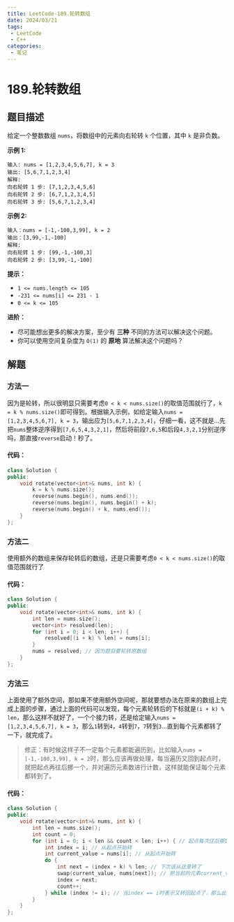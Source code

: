 ```yaml
---
title: LeetCode-189.轮转数组
date: 2024/03/21
tags:
 - LeetCode
 - C++
categories:
 - 笔记
---
```


# 189.轮转数组

## 题目描述

给定一个整数数组 `nums`，将数组中的元素向右轮转 `k` 个位置，其中 `k` 是非负数。

 

**示例 1:**

```
输入: nums = [1,2,3,4,5,6,7], k = 3
输出: [5,6,7,1,2,3,4]
解释:
向右轮转 1 步: [7,1,2,3,4,5,6]
向右轮转 2 步: [6,7,1,2,3,4,5]
向右轮转 3 步: [5,6,7,1,2,3,4]
```

**示例 2:**

```
输入：nums = [-1,-100,3,99], k = 2
输出：[3,99,-1,-100]
解释: 
向右轮转 1 步: [99,-1,-100,3]
向右轮转 2 步: [3,99,-1,-100]
```

 

**提示：**

- `1 <= nums.length <= 105`
- `-231 <= nums[i] <= 231 - 1`
- `0 <= k <= 105`

 

**进阶：**

- 尽可能想出更多的解决方案，至少有 **三种** 不同的方法可以解决这个问题。
- 你可以使用空间复杂度为 `O(1)` 的 **原地** 算法解决这个问题吗？



## 解题

### 方法一

因为是轮转，所以很明显只需要考虑`0 < k < nums.size()`的取值范围就行了，`k = k % nums.size()`即可得到。根据输入示例，如给定输入`nums = [1,2,3,4,5,6,7], k = 3`，输出应为`[5,6,7,1,2,3,4]`，仔细一看，这不就是...先把`nums`整体逆序得到`[7,6,5,4,3,2,1]`，然后将前段`7,6,5`和后段`4,3,2,1`分别逆序吗，那直接`reverse`启动！秒了。

#### 代码：

```cpp
class Solution {
public:
    void rotate(vector<int>& nums, int k) {
        k = k % nums.size();
        reverse(nums.begin(), nums.end());
        reverse(nums.begin(), nums.begin() + k);
        reverse(nums.begin() + k, nums.end());
    }
};
```

### 方法二

使用额外的数组来保存轮转后的数组，还是只需要考虑`0 < k < nums.size()`的取值范围就行了

#### 代码：

```cpp
class Solution {
public:
    void rotate(vector<int>& nums, int k) {
        int len = nums.size();
        vector<int> resolved(len);
        for (int i = 0; i < len; i++) {
            resolved[(i + k) % len] = nums[i];
        }
        nums = resolved; // 因为题目要轮转原数组
    }
};
```

### 方法三

上面使用了额外空间，那如果不使用额外空间呢，那就要想办法在原来的数组上完成上面的步骤，通过上面的代码可以发现，每个元素轮转后的下标就是`(i + k) % len`，那么这样不就好了，一个个接力转，还是给定输入`nums = [1,2,3,4,5,6,7], k = 3`，那么`1`转到`4`，`4`转到`7`，`7`转到`3`...直到每个元素都转了一下，就完成了。

> 修正：有时候这样子不一定每个元素都能遍历到，比如输入`nums = [-1,-100,3,99], k = 2`时，那么应该再做处理，每当遍历又回到起点时，就把起点再往后挪一个，并对遍历元素数进行计数，这样就能保证每个元素都转到了。

#### 代码：

```cpp
class Solution {
public:
    void rotate(vector<int>& nums, int k) {
        int len = nums.size();
        int count = 0;
        for (int i = 0; i < len && count < len; i++) { // 起点每次往后挪1位，直到count计数到所有元素都遍历过了
            int index = i; // 从起点开始转
        	int current_value = nums[i]; // 从起点开始转
            do {
                int next = (index + k) % len; // 下次该从这里转了
                swap(current_value, nums[next]); // 把当前的元素current_value转到next位置去，并把原来next位置上的元素保存到current_value下次转
                index = next;
                count++;
            } while (index != i); // 当index == i时表示又转回起点了，那么此时如果遍历完了就结束，否则把起点+1再继续遍历
        }
    }
};
```

